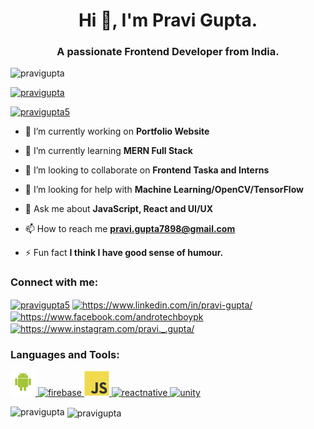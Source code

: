 <h1 align="center">Hi 👋, I'm Pravi Gupta.</h1>
<h3 align="center">A passionate Frontend Developer from India.</h3>

<p align="left"> <img src="https://komarev.com/ghpvc/?username=pravigupta&label=Profile%20views&color=0e75b6&style=flat" alt="pravigupta" /> </p>

<p align="left"> <a href="https://github.com/ryo-ma/github-profile-trophy"><img src="https://github-profile-trophy.vercel.app/?username=pravigupta" alt="pravigupta" /></a> </p>

<p align="left"> <a href="https://twitter.com/pravigupta5" target="blank"><img src="https://img.shields.io/twitter/follow/pravigupta5?logo=twitter&style=for-the-badge" alt="pravigupta5" /></a> </p>

- 🔭 I’m currently working on **Portfolio Website**

- 🌱 I’m currently learning **MERN Full Stack**

- 👯 I’m looking to collaborate on **Frontend Taska and Interns**

- 🤝 I’m looking for help with **Machine Learning/OpenCV/TensorFlow**

- 💬 Ask me about **JavaScript, React and UI/UX**

- 📫 How to reach me **pravi.gupta7898@gmail.com**

- ⚡ Fun fact **I think I have good sense of humour.**

<h3 align="left">Connect with me:</h3>
<p align="left">
<a href="https://twitter.com/pravigupta5" target="blank"><img align="center" src="https://raw.githubusercontent.com/rahuldkjain/github-profile-readme-generator/master/src/images/icons/Social/twitter.svg" alt="pravigupta5" height="30" width="40" /></a>
<a href="https://linkedin.com/in/https://www.linkedin.com/in/pravi-gupta/" target="blank"><img align="center" src="https://raw.githubusercontent.com/rahuldkjain/github-profile-readme-generator/master/src/images/icons/Social/linked-in-alt.svg" alt="https://www.linkedin.com/in/pravi-gupta/" height="30" width="40" /></a>
<a href="https://fb.com/https://www.facebook.com/androtechboypk" target="blank"><img align="center" src="https://raw.githubusercontent.com/rahuldkjain/github-profile-readme-generator/master/src/images/icons/Social/facebook.svg" alt="https://www.facebook.com/androtechboypk" height="30" width="40" /></a>
<a href="https://instagram.com/https://www.instagram.com/pravi._.gupta/" target="blank"><img align="center" src="https://raw.githubusercontent.com/rahuldkjain/github-profile-readme-generator/master/src/images/icons/Social/instagram.svg" alt="https://www.instagram.com/pravi._.gupta/" height="30" width="40" /></a>
</p>

<h3 align="left">Languages and Tools:</h3>
<p align="left"> <a href="https://developer.android.com" target="_blank" rel="noreferrer"> <img src="https://raw.githubusercontent.com/devicons/devicon/master/icons/android/android-original-wordmark.svg" alt="android" width="40" height="40"/> </a> <a href="https://firebase.google.com/" target="_blank" rel="noreferrer"> <img src="https://www.vectorlogo.zone/logos/firebase/firebase-icon.svg" alt="firebase" width="40" height="40"/> </a> <a href="https://developer.mozilla.org/en-US/docs/Web/JavaScript" target="_blank" rel="noreferrer"> <img src="https://raw.githubusercontent.com/devicons/devicon/master/icons/javascript/javascript-original.svg" alt="javascript" width="40" height="40"/> </a> <a href="https://reactnative.dev/" target="_blank" rel="noreferrer"> <img src="https://reactnative.dev/img/header_logo.svg" alt="reactnative" width="40" height="40"/> </a> <a href="https://unity.com/" target="_blank" rel="noreferrer"> <img src="https://www.vectorlogo.zone/logos/unity3d/unity3d-icon.svg" alt="unity" width="40" height="40"/> </a> </p>

<p><img align="left" src="https://github-readme-stats.vercel.app/api/top-langs?username=pravigupta&show_icons=true&locale=en&layout=compact" alt="pravigupta" /></p>

<p>&nbsp;<img align="center" src="https://github-readme-stats.vercel.app/api?username=pravigupta&show_icons=true&locale=en" alt="pravigupta" /></p>
